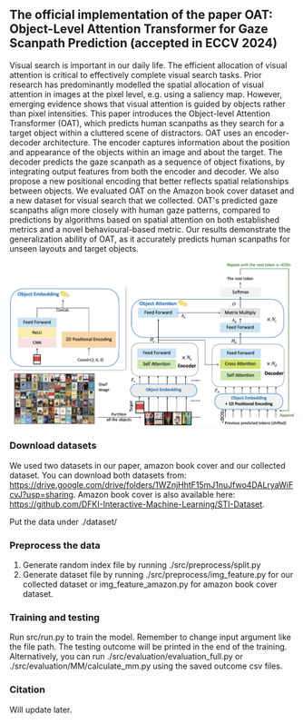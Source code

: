 ## The official implementation of the paper OAT: Object-Level Attention Transformer for Gaze Scanpath Prediction (accepted in ECCV 2024)

Visual search is important in our daily life. The efficient allocation of visual attention is critical to effectively complete visual search tasks. Prior research has predominantly modelled the spatial allocation of visual attention in images at the pixel level, e.g. using a saliency map. However, emerging evidence shows that visual attention is guided by objects rather than pixel intensities. This paper introduces the Object-level Attention Transformer (OAT), which predicts human scanpaths as they search for a target object within a cluttered scene of distractors. OAT uses an encoder-decoder architecture. The encoder captures information about the position and appearance of the objects within an image and about the target. The decoder predicts the gaze scanpath as a sequence of object fixations, by integrating output features from both the encoder and decoder. We also propose a new positional encoding that better reflects spatial relationships between objects. We evaluated OAT on the Amazon book cover dataset and a new dataset for visual search that we collected. OAT's predicted gaze scanpaths align more closely with human gaze patterns, compared to predictions by algorithms based on spatial attention on both established metrics and a novel behavioural-based metric. Our results demonstrate the generalization ability of OAT, as it accurately predicts human scanpaths for unseen layouts and target objects.

![main2](main2.jpeg)

### Download datasets

We used two datasets in our paper, amazon book cover and our collected dataset. You can download both datasets from: https://drive.google.com/drive/folders/1WZnjHhtF15mJ1nuJfwo4DALryaWiFcvJ?usp=sharing. Amazon book cover is also available here: https://github.com/DFKI-Interactive-Machine-Learning/STI-Dataset.

Put the data under ./dataset/

### Preprocess the data

1. Generate random index file by running ./src/preprocess/split.py
2. Generate dataset file by running ./src/preprocess/img_feature.py for our collected dataset or img_feature_amazon.py for amazon book cover dataset.

### Training and testing

Run src/run.py to train the model. Remember to change input argument like the file path. The testing outcome will be printed in the end of the training. Alternatively, you can run ./src/evaluation/evaluation_full.py or ./src/evaluation/MM/calculate_mm.py using the saved outcome csv files.

### Citation

Will update later.

